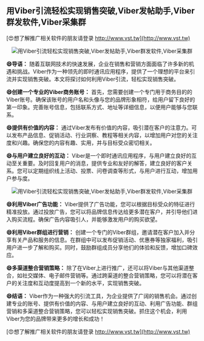 ## **用Viber引流轻松实现销售突破,Viber发帖助手,Viber群发软件,Viber采集群**

[😍想了解推广相关软件的朋友请登录 http://www.vst.tw](http://www.vst.tw)

 <center><img src="https://vst.tw/MP4/tuiguang/png/1.png" alt="用Viber引流轻松实现销售突破,Viber发帖助手,Viber群发软件,Viber采集群"></center>

**😄导语：**
随着互联网技术的快速发展，企业在销售和营销方面面临了许多新的机遇和挑战。Viber作为一种领先的即时通讯应用程序，提供了一个理想的平台来引流并实现销售突破。本文将探讨如何利用Viber引流，轻松实现销售突破。

**😄创建一个专业的Viber商务账号：**
首先，您需要创建一个专门用于商务目的的Viber账号。确保该账号的用户名和头像与您的品牌形象相符，给用户留下良好的第一印象。完善账号信息，包括联系方式、地址等详细信息，以便用户能够与您联系。

**😄提供有价值的内容：**
通过Viber发布有价值的内容，吸引潜在客户的注意力。可以发布产品信息、促销活动、行业洞察、教程等相关内容，以增加用户对您的关注度和兴趣。确保您的内容有趣、实用，并与目标受众密切相关。

**😄与用户建立良好的互动：**
Viber是一个即时通讯应用程序，与用户建立良好的互动至关重要。及时回复用户的消息，提供专业和友好的解答，建立良好的客户关系。您可以定期组织线上活动、投票、问卷调查等形式，与用户进行互动，增加用户参与度。

 <center><img src="https://vst.tw/MP4/tuiguang/png/0.png" alt="用Viber引流轻松实现销售突破,Viber发帖助手,Viber群发软件,Viber采集群"></center>

**😄利用Viber广告功能：**
Viber提供了广告功能，您可以根据目标受众的特征进行精准投放。通过投放广告，您可以将品牌信息传达给更多潜在客户，并引导他们进入购买流程。确保广告内容吸引人，并能够激发用户的购买欲望。

**😄利用Viber群组进行营销：**
创建一个专门的Viber群组，邀请潜在客户加入并分享有关产品和服务的信息。在群组中可以发布促销活动、优惠券等独家福利，吸引用户进一步了解和购买。同时，鼓励群组成员分享他们的体验和反馈，增加口碑效应。

**😄多渠道整合营销策略：**
除了在Viber上进行推广，还可以将Viber与其他渠道整合，如社交媒体、电子邮件营销等。通过跨渠道的整合营销策略，您可以将潜在客户的关注度和互动度提高到一个新的水平，实现销售突破。

**😄结语：**
Viber作为一种强大的引流工具，为企业提供了广阔的销售机会。通过创建专业的账号、提供有价值的内容、与用户建立良好的互动、利用广告功能、群组营销和多渠道整合营销策略，您可以轻松实现销售突破。抓住这个机会，利用Viber为您的品牌带来更多的增长和成功！

[😍想了解推广相关软件的朋友请登录 http://www.vst.tw](http://www.vst.tw)




